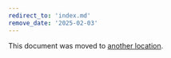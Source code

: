 ```yaml
---
redirect_to: 'index.md'
remove_date: '2025-02-03'
---
```


<!-- markdownlint-disable -->

This document was moved to [another location](index.md).

<!-- This redirect file can be deleted after the global navigation is updated -->
<!-- This redirect file can be deleted after <2025-02-03>. -->
<!-- Redirects that point to other docs in the same project expire in three months. -->
<!-- Redirects that point to docs in a different project or site (for example, link is not relative and starts with `https:`) expire in one year. -->
<!-- Before deletion, see: https://docs.gitlab.com/ee/development/documentation/redirects.html -->
